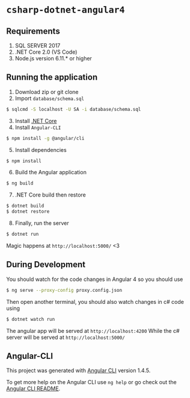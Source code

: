 # `csharp-dotnet-angular4`

Requirements
-----
1. SQL SERVER 2017
2. .NET Core 2.0 (VS Code)
3. Node.js version 6.11.* or higher

## Running the application
1. Download zip or git clone
2. Import `database/schema.sql`
  ```sh
  $ sqlcmd -S localhost -U SA -i database/schema.sql
  ```
3. Install [.NET Core](https://www.microsoft.com/net/core)
4. Install `Angular-CLI`
  ```sh
  $ npm install -g @angular/cli
  ```
5. Install dependencies
  ```sh
  $ npm install
  ```
6. Build the Angular application
  ```sh
  $ ng build
  ```

7. .NET Core build then restore
  ```sh
  $ dotnet build
  $ dotnet restore
  ```

8. Finally, run the server
  ```sh
  $ dotnet run
  ```

Magic happens at `http://localhost:5000/` <3

## During Development
You should watch for the code changes in Angular 4 so you should use
  ```sh
  $ ng serve --proxy-config proxy.config.json
  ```

Then open another terminal, you should also watch changes in c# code using
  ```sh
  $ dotnet watch run
  ```

The angular app will be served at `http://localhost:4200`
While the c# server will be served at `http://localhost:5000/`

## Angular-CLI

This project was generated with [Angular CLI](https://github.com/angular/angular-cli) version 1.4.5.

To get more help on the Angular CLI use `ng help` or go check out the [Angular CLI README](https://github.com/angular/angular-cli/blob/master/README.md).
